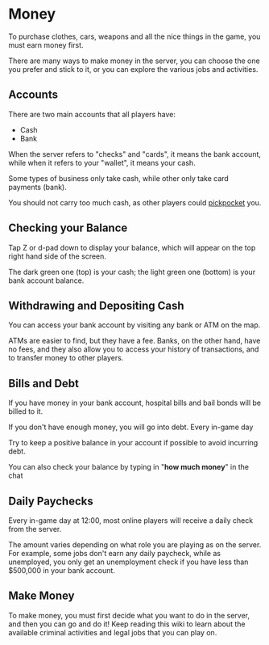 # Money
To purchase clothes, cars, weapons and all the nice things in the game, you must earn money first.

There are many ways to make money in the server, you can choose the one you prefer and stick to it, or you can explore the various jobs and activities.

## Accounts
There are two main accounts that all players have:
- Cash
- Bank

When the server refers to "checks" and "cards", it means the bank account, while when it refers to your "wallet", it means your cash.

Some types of business only take cash, while other only take card payments (bank).

You should not carry too much cash, as other players could [pickpocket](/wiki/crimguide/pickpocketing) you.

## Checking your Balance
Tap Z or d-pad down to display your balance, which will appear on the top right hand side of the screen. 

The dark green one (top) is your cash; the light green one (bottom) is your bank account balance.

## Withdrawing and Depositing Cash
You can access your bank account by visiting any bank or ATM on the map. 

ATMs are easier to find, but they have a fee. Banks, on the other hand, have no fees, and they also allow you to access your history of transactions, and to transfer money to other players.

## Bills and Debt
If you have money in your bank account, hospital bills and bail bonds will be billed to it.

If you don't have enough money, you will go into debt. Every in-game day

Try to keep a positive balance in your account if possible to avoid incurring debt.

You can also check your balance by typing in "**how much money**" in the chat

## Daily Paychecks
Every in-game day at 12:00, most online players will receive a daily check from the server.

The amount varies depending on what role you are playing as on the server. For example, some jobs don't earn any daily paycheck, while as unemployed, you only get an unemployment check if you have less than $500,000 in your bank account.

## Make Money
To make money, you must first decide what you want to do in the server, and then you can go and do it! Keep reading this wiki to learn about the available criminal activities and legal jobs that you can play on.